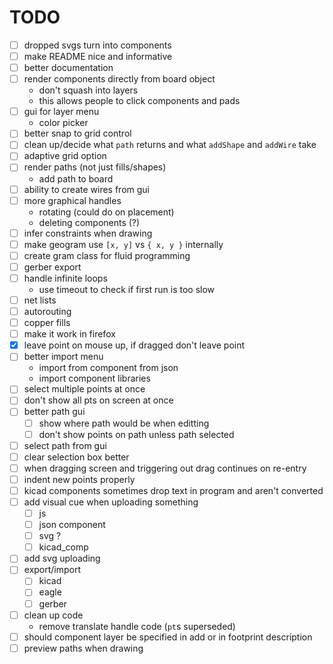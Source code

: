 # TODO

- [ ] dropped svgs turn into components
- [ ] make README nice and informative
- [ ] better documentation
- [ ] render components directly from board object
	- don't squash into layers
	- this allows people to click components and pads
- [ ] gui for layer menu
	- color picker
- [ ] better snap to grid control
- [ ] clean up/decide what `path` returns and what `addShape` and `addWire` take
- [ ] adaptive grid option
- [ ] render paths (not just fills/shapes)
	- add path to board
- [ ] ability to create wires from gui
- [ ] more graphical handles
	- rotating (could do on placement)
	- deleting components (?)
- [ ] infer constraints when drawing
- [ ] make geogram use `[x, y]` vs `{ x, y }` internally
- [ ] create gram class for fluid programming
- [ ] gerber export
- [ ] handle infinite loops
	- use timeout to check if first run is too slow
- [ ] net lists
- [ ] autorouting
- [ ] copper fills
- [ ] make it work in firefox
- [x] leave point on mouse up, if dragged don't leave point
- [ ] better import menu
	- import from component from json
	- import component libraries
- [ ] select multiple points at once
- [ ] don't show all pts on screen at once
- [ ] better path gui
	- [ ] show where path would be when editting
	- [ ] don't show points on path unless path selected
- [ ] select path from gui
- [ ] clear selection box better
- [ ] when dragging screen and triggering out drag continues on re-entry
- [ ] indent new points properly
- [ ] kicad components sometimes drop text in program and aren't converted
- [ ] add visual cue when uploading something
	- [ ] js
	- [ ] json component
	- [ ] svg ?
	- [ ] kicad_comp
- [ ] add svg uploading
- [ ] export/import
	- [ ] kicad
	- [ ] eagle
	- [ ] gerber
- [ ] clean up code
	- remove translate handle code (`pt`s superseded)
- [ ] should component layer be specified in add or in footprint description
- [ ] preview paths when drawing